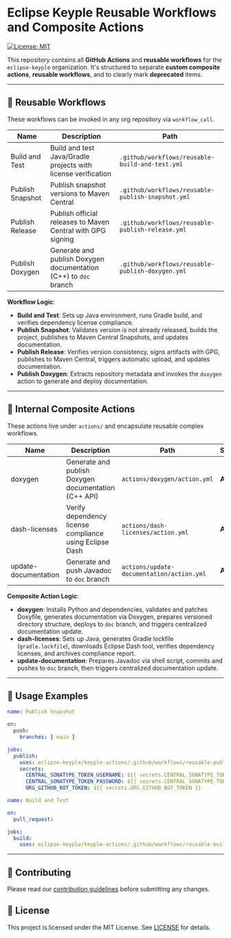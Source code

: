 # Eclipse Keyple Reusable Workflows and Composite Actions

[![License: MIT](https://img.shields.io/badge/License-MIT-yellow.svg)](https://opensource.org/licenses/MIT)

This repository contains all **GitHub Actions** and **reusable workflows** for the `eclipse-keyple` organization. It's structured to separate **custom composite actions**, **reusable workflows**, and to clearly mark **deprecated** items.

---

## 🔁 Reusable Workflows

These workflows can be invoked in any org repository via `workflow_call`.

| Name                           | Description                                                                  | Path                                                           |
|--------------------------------|------------------------------------------------------------------------------|----------------------------------------------------------------|
| Build and Test                 | Build and test Java/Gradle projects with license verification               | `.github/workflows/reusable-build-and-test.yml`               |
| Publish Snapshot               | Publish snapshot versions to Maven Central                                   | `.github/workflows/reusable-publish-snapshot.yml`             |
| Publish Release                | Publish official releases to Maven Central with GPG signing                  | `.github/workflows/reusable-publish-release.yml`              |
| Publish Doxygen                | Generate and publish Doxygen documentation (C++) to `doc` branch             | `.github/workflows/reusable-publish-doxygen.yml`              |

**Workflow Logic**:
- **Build and Test**: Sets up Java environment, runs Gradle build, and verifies dependency license compliance.
- **Publish Snapshot**: Validates version is not already released, builds the project, publishes to Maven Central Snapshots, and updates documentation.
- **Publish Release**: Verifies version consistency, signs artifacts with GPG, publishes to Maven Central, triggers automatic upload, and updates documentation.
- **Publish Doxygen**: Extracts repository metadata and invokes the `doxygen` action to generate and deploy documentation.

---

## 🔧 Internal Composite Actions

These actions live under `actions/` and encapsulate reusable complex workflows.

| Name                  | Description                                                                | Path                                        | Status        |
|-----------------------|----------------------------------------------------------------------------|---------------------------------------------|---------------|
| doxygen               | Generate and publish Doxygen documentation (C++ API)                       | `actions/doxygen/action.yml`                | **Active**    |
| dash-licenses         | Verify dependency license compliance using Eclipse Dash                    | `actions/dash-licenses/action.yml`          | **Active**    |
| update-documentation  | Generate and push Javadoc to `doc` branch                                  | `actions/update-documentation/action.yml`   | **Active**    |

**Composite Action Logic**:
- **doxygen**: Installs Python and dependencies, validates and patches Doxyfile, generates documentation via Doxygen, prepares versioned directory structure, deploys to `doc` branch, and triggers centralized documentation update.
- **dash-licenses**: Sets up Java, generates Gradle lockfile (`gradle.lockfile`), downloads Eclipse Dash tool, verifies dependency licenses, and archives compliance report.
- **update-documentation**: Prepares Javadoc via shell script, commits and pushes to `doc` branch, then triggers centralized documentation update.

---

## 📘 Usage Examples

```yaml
name: Publish Snapshot

on:
  push:
    branches: [ main ]

jobs:
  publish:
    uses: eclipse-keyple/keyple-actions/.github/workflows/reusable-publish-snapshot.yml@publish-snapshot-v1
    secrets:
      CENTRAL_SONATYPE_TOKEN_USERNAME: ${{ secrets.CENTRAL_SONATYPE_TOKEN_USERNAME }}
      CENTRAL_SONATYPE_TOKEN_PASSWORD: ${{ secrets.CENTRAL_SONATYPE_TOKEN_PASSWORD }}
      ORG_GITHUB_BOT_TOKEN: ${{ secrets.ORG_GITHUB_BOT_TOKEN }}
```

```yaml
name: Build and Test

on:
  pull_request:

jobs:
  build:
    uses: eclipse-keyple/keyple-actions/.github/workflows/reusable-build-and-test.yml@build-and-test-v1
```

---

## 🤝 Contributing

Please read our [contribution guidelines](https://keyple.org/community/contributing/) before submitting any changes.

## 📄 License

This project is licensed under the MIT License. See [LICENSE](LICENSE) for details.
